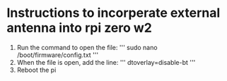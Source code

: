 # Instructions to incorperate external antenna into rpi zero w2

1. Run the command to open the file:
'''
sudo nano /boot/firmware/config.txt
'''
2. When the file is open, add the line: 
'''
dtoverlay=disable-bt
'''
3. Reboot the pi

